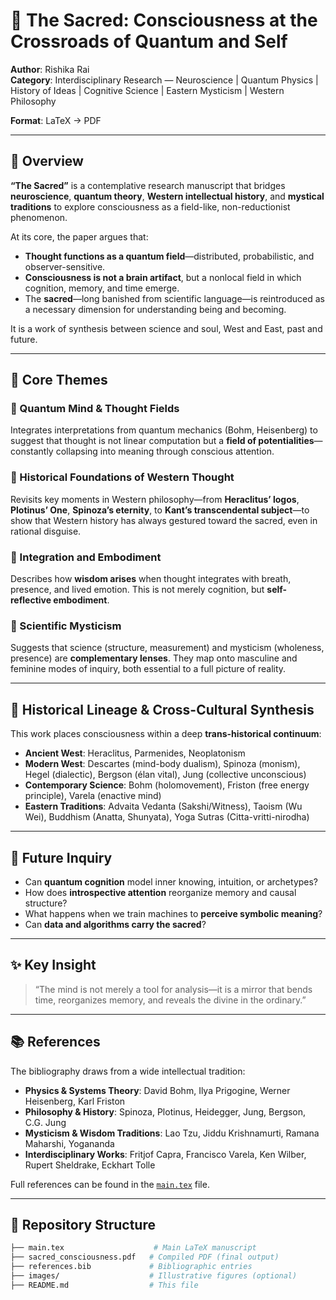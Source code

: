 # 🌌 The Sacred: Consciousness at the Crossroads of Quantum and Self

**Author**: Rishika Rai  
**Category**: Interdisciplinary Research — Neuroscience | Quantum Physics | History of Ideas | Cognitive Science | Eastern Mysticism  | Western Philosophy

**Format**: LaTeX → PDF  

---

## 🧭 Overview

**“The Sacred”** is a contemplative research manuscript that bridges **neuroscience**, **quantum theory**, **Western intellectual history**, and **mystical traditions** to explore consciousness as a field-like, non-reductionist phenomenon.

At its core, the paper argues that:

- **Thought functions as a quantum field**—distributed, probabilistic, and observer-sensitive.
- **Consciousness is not a brain artifact**, but a nonlocal field in which cognition, memory, and time emerge.
- The **sacred**—long banished from scientific language—is reintroduced as a necessary dimension for understanding being and becoming.

It is a work of synthesis between science and soul, West and East, past and future.

---

## 🧠 Core Themes

### 🔹 Quantum Mind & Thought Fields  
Integrates interpretations from quantum mechanics (Bohm, Heisenberg) to suggest that thought is not linear computation but a **field of potentialities**—constantly collapsing into meaning through conscious attention.

### 🔹 Historical Foundations of Western Thought  
Revisits key moments in Western philosophy—from **Heraclitus’ logos**, **Plotinus’ One**, **Spinoza’s eternity**, to **Kant’s transcendental subject**—to show that Western history has always gestured toward the sacred, even in rational disguise.

### 🔹 Integration and Embodiment  
Describes how **wisdom arises** when thought integrates with breath, presence, and lived emotion. This is not merely cognition, but **self-reflective embodiment**.

### 🔹 Scientific Mysticism  
Suggests that science (structure, measurement) and mysticism (wholeness, presence) are **complementary lenses**. They map onto masculine and feminine modes of inquiry, both essential to a full picture of reality.

---

## 📜 Historical Lineage & Cross-Cultural Synthesis

This work places consciousness within a deep **trans-historical continuum**:

- **Ancient West**: Heraclitus, Parmenides, Neoplatonism  
- **Modern West**: Descartes (mind-body dualism), Spinoza (monism), Hegel (dialectic), Bergson (élan vital), Jung (collective unconscious)  
- **Contemporary Science**: Bohm (holomovement), Friston (free energy principle), Varela (enactive mind)  
- **Eastern Traditions**: Advaita Vedanta (Sakshi/Witness), Taoism (Wu Wei), Buddhism (Anatta, Shunyata), Yoga Sutras (Citta-vritti-nirodha)

---

## 🔮 Future Inquiry

- Can **quantum cognition** model inner knowing, intuition, or archetypes?
- How does **introspective attention** reorganize memory and causal structure?
- What happens when we train machines to **perceive symbolic meaning**?
- Can **data and algorithms carry the sacred**?

---

## ✨ Key Insight

> “The mind is not merely a tool for analysis—it is a mirror that bends time, reorganizes memory, and reveals the divine in the ordinary.”

---

## 📚 References

The bibliography draws from a wide intellectual tradition:

- **Physics & Systems Theory**: David Bohm, Ilya Prigogine, Werner Heisenberg, Karl Friston  
- **Philosophy & History**: Spinoza, Plotinus, Heidegger, Jung, Bergson, C.G. Jung  
- **Mysticism & Wisdom Traditions**: Lao Tzu, Jiddu Krishnamurti, Ramana Maharshi, Yogananda  
- **Interdisciplinary Works**: Fritjof Capra, Francisco Varela, Ken Wilber, Rupert Sheldrake, Eckhart Tolle

Full references can be found in the [`main.tex`](./main.tex) file.

---

## 📂 Repository Structure

```bash
├── main.tex                    # Main LaTeX manuscript
├── sacred_consciousness.pdf   # Compiled PDF (final output)
├── references.bib             # Bibliographic entries
├── images/                    # Illustrative figures (optional)
├── README.md                  # This file

